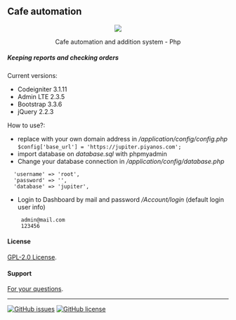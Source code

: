 ## Cafe automation


<p align="center"><img src="https://codeigniter.com/assets/images/ci-logo-big.png"></p>
<p align="center">Cafe automation and addition system - Php</p>
 
##### Keeping reports and checking orders

Current versions:

* Codeigniter 3.1.11
* Admin LTE  2.3.5
* Bootstrap 3.3.6
* jQuery 2.2.3


How to use?:
- replace with your own domain address in  */application/config/config.php* <br/>
`$config['base_url'] = 'https://jupiter.piyanos.com';`
- import database on *database.sql* with phpmyadmin
- Change your database connection in  */application/config/database.php*
```
  'username' => 'root',
  'password' => '',
  'database' => 'jupiter',
```
- Login to Dashboard by mail and password */Account/login*
(default login user info)
  ```
   admin@mail.com
   123456
  ```




#### License
[GPL-2.0 License](./LICENSE).

#### Support
[For your questions](https://github.com/ferdiozer/cafeotomasyonu/issues).

<hr/>
<a href="https://github.com/ferdiozer/cafeotomasyonu/issues"><img alt="GitHub issues" src="https://img.shields.io/github/issues/ferdiozer/cafeotomasyonu"></a>
<a href="https://github.com/ferdiozer/cafeotomasyonu/blob/main/LICENSE"><img alt="GitHub license" src="https://img.shields.io/github/license/ferdiozer/cafeotomasyonu"></a>


